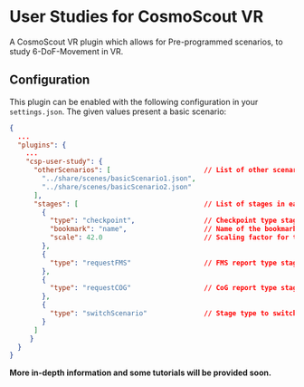 # User Studies for CosmoScout VR

A CosmoScout VR plugin which allows for Pre-programmed scenarios, to study 6-DoF-Movement in VR.

## Configuration

This plugin can be enabled with the following configuration in your `settings.json`.
The given values present a basic scenario:

```json
{
  ...
  "plugins": {
    ...
    "csp-user-study": {
      "otherScenarios": [                       // List of other scenarios' configs
        "../share/scenes/basicScenario1.json",
        "../share/scenes/basicScenario2.json"
      ],
      "stages": [                               // List of stages in each scenario
        {
          "type": "checkpoint",                 // Checkpoint type stage, subject must pass through checkpoint to pass
          "bookmark": "name",                   // Name of the bookmark used for positional data
          "scale": 42.0                         // Scaling factor for the gate size
        },
        {
          "type": "requestFMS"                  // FMS report type stage, subject must select a score on the FMS to pass
        },
        {
          "type": "requestCOG"                  // CoG report type stage, subject must record CoG to pass
        },
        {
          "type": "switchScenario"              // Stage type to switch to another scenario, subject must select new scenario from "otherScenarios" list
        }
      ]
     }
  }
}
```

**More in-depth information and some tutorials will be provided soon.**
